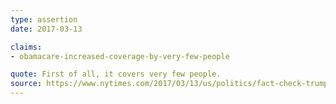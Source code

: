 ```yaml
---
type: assertion
date: 2017-03-13

claims:
- obamacare-increased-coverage-by-very-few-people

quote: First of all, it covers very few people.
source: https://www.nytimes.com/2017/03/13/us/politics/fact-check-trump-obamacare-health-care.html
---
```

